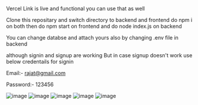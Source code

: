 Vercel Link is live and functional you can use that as well 

Clone this repositary 
and switch directory to 
backend and frontend
 do npm i on both
then do npm start on frontend 
and do node index.js on backend 

You can change databse and attach yours also by changing .env file in backend 

although signin and signup are working But in case signup doesn't work use below credentails for signin

Email:- rajat@gmail.com

Password:- 123456

![image](https://github.com/Rajat-Rathaur/my-trip-mates-itinerary-planner/assets/142532314/be082f04-3dd4-4e5b-8042-90b534749635)
![image](https://github.com/Rajat-Rathaur/my-trip-mates-itinerary-planner/assets/142532314/21ad7915-9c6d-4781-b447-dd41f7821492)
![image](https://github.com/Rajat-Rathaur/my-trip-mates-itinerary-planner/assets/142532314/af533842-931d-4778-a22d-92cffb34d806)
![image](https://github.com/Rajat-Rathaur/my-trip-mates-itinerary-planner/assets/142532314/8f23ec67-e5c8-456c-933c-b9c2a0980c9a)
![image](https://github.com/Rajat-Rathaur/my-trip-mates-itinerary-planner/assets/142532314/97649e4e-0e0b-42f3-8e9b-d3642df5c5eb)
